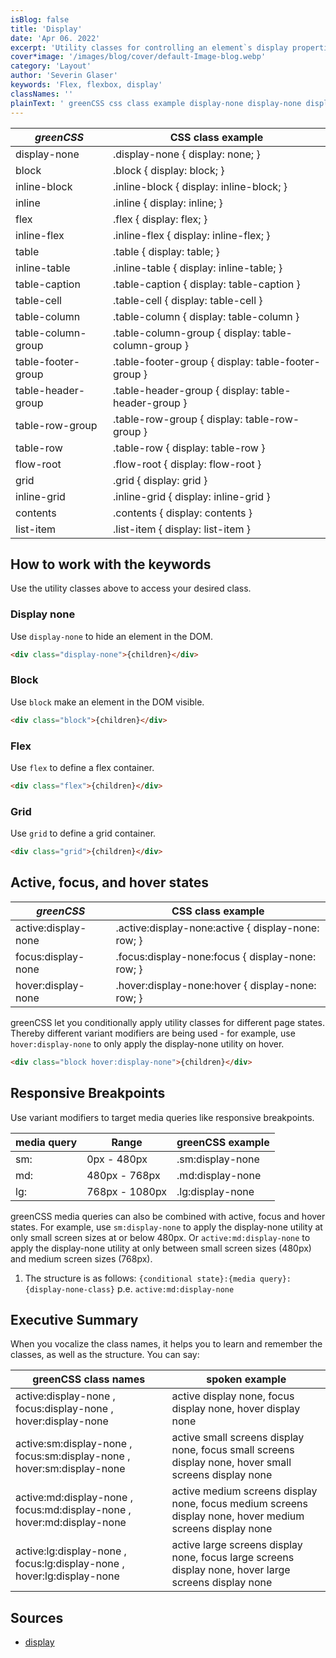```yaml
---
isBlog: false
title: 'Display'
date: 'Apr 06. 2022'
excerpt: 'Utility classes for controlling an element`s display properties.'
cover*image: '/images/blog/cover/default-Image-blog.webp'
category: 'Layout'
author: 'Severin Glaser'
keywords: 'Flex, flexbox, display'
classNames: ''
plainText: ' greenCSS css class example display-none display-none display: none; block block display: block; inline-block inline-block display: inline-block; inline inline display: inline; flex flex display: flex; inline-flex inline-flex display: inline-flex; table table display: table; inline-table inline-table display: inline-table; table-caption table-caption display: table-caption table-cell table-cell display: table-cell table-column table-column display: table-column table-column-group table-column-group display: table-column-group table-footer-group table-footer-group display: table-footer-group table-header-group table-header-group display: table-header-group table-row-group table-row-group display: table-row-group table-row table-row display: table-row flow-root flow-root display: flow-root grid grid display: grid inline-grid inline-grid display: inline-grid contents contents display: contents list-item list-item display: list-item how to work with the keywords use the utility classes above to access your desired class display none use `display-none` to hide an element in the dom  block use `block` make an element in the dom visible  flex use `flex` to define a flex container  grid use `grid` to define a grid container  active focus and hover states greenCSS css class example active:display-none active :display-none:active display-none: row; focus:display-none focus :display-none:focus display-none: row; hover:display-none hover :display-none:hover display-none: row; greenCSS let you conditionally apply utility classes for different page states thereby different variant modifiers are being used for example use `hover:display-none` to only apply the display-none utility on hover  responsive breakpoints use variant modifiers to target media queries like responsive breakpoints media query range greenCSS example sm: 0px 480px sm:display-none md: 480px 768px md:display-none lg: 768px 1080px lg:display-none greenCSS media queries can also be combined with active focus and hover states for example use `sm:display-none` to apply the display-none utility at only small screen sizes at or below 480px or `active:md:display-none` to apply the display-none utility at only between small screen sizes 480px and medium screen sizes 768px 1 the structure is as follows: ` conditional state : media query : display-none-class ` p e `active:md:display-none` executive summary when you vocalize the class names it helps you to learn and remember the classes as well as the structure you can say: greenCSS class names spoken example active:display-none focus:display-none hover:display-none active display none focus display none hover display none active:sm:display-none focus:sm:display-none hover:sm:display-none active small screens display none focus small screens display none hover small screens display none active:md:display-none focus:md:display-none hover:md:display-none active medium screens display none focus medium screens display none hover medium screens display none active:lg:display-none focus:lg:display-none hover:lg:display-none active large screens display none focus large screens display none hover large screens display none sources display https: developer mozilla org en-us docs web css display '
---
```


| _greenCSS_          | CSS class example                                   |
| ------------------ | --------------------------------------------------- |
| display-none       | .display-none { display: none; }                    |
| block              | .block { display: block; }                          |
| inline-block       | .inline-block { display: inline-block; }            |
| inline             | .inline { display: inline; }                        |
| flex               | .flex { display: flex; }                            |
| inline-flex        | .inline-flex { display: inline-flex; }              |
| table              | .table { display: table; }                          |
| inline-table       | .inline-table { display: inline-table; }            |
| table-caption      | .table-caption { display: table-caption }           |
| table-cell         | .table-cell { display: table-cell }                 |
| table-column       | .table-column { display: table-column }             |
| table-column-group | .table-column-group { display: table-column-group } |
| table-footer-group | .table-footer-group { display: table-footer-group } |
| table-header-group | .table-header-group { display: table-header-group } |
| table-row-group    | .table-row-group { display: table-row-group }       |
| table-row          | .table-row { display: table-row }                   |
| flow-root          | .flow-root { display: flow-root }                   |
| grid               | .grid { display: grid }                             |
| inline-grid        | .inline-grid { display: inline-grid }               |
| contents           | .contents { display: contents }                     |
| list-item          | .list-item { display: list-item }                   |

## How to work with the keywords

Use the utility classes above to access your desired class.

### Display none

Use `display-none` to hide an element in the DOM.

```html
<div class="display-none">{children}</div>
```

### Block

Use `block` make an element in the DOM visible.

```html
<div class="block">{children}</div>
```

### Flex

Use `flex` to define a flex container.

```html
<div class="flex">{children}</div>
```

### Grid

Use `grid` to define a grid container.

```html
<div class="grid">{children}</div>
```

## Active, focus, and hover states

| _greenCSS_           | CSS class example                                   |
| ------------------- | --------------------------------------------------- |
| active:display-none | .active\:display-none:active { display-none: row; } |
| focus:display-none  | .focus\:display-none:focus { display-none: row; }   |
| hover:display-none  | .hover\:display-none:hover { display-none: row; }   |

greenCSS let you conditionally apply utility classes for different page states. Thereby different variant modifiers are being used - for example, use `hover:display-none` to only apply the display-none utility on hover.

```html
<div class="block hover:display-none">{children}</div>
```

## Responsive Breakpoints

Use variant modifiers to target media queries like responsive breakpoints.

| media query | Range          | greenCSS example  |
| ----------- | -------------- | ---------------- |
| sm:         | 0px - 480px    | .sm:display-none |
| md:         | 480px - 768px  | .md:display-none |
| lg:         | 768px - 1080px | .lg:display-none |

greenCSS media queries can also be combined with active, focus and hover states. For example, use `sm:display-none` to apply the display-none utility at only small screen sizes at or below 480px. Or `active:md:display-none` to apply the display-none utility at only between small screen sizes (480px) and medium screen sizes (768px).

1. The structure is as follows: `{conditional state}:{media query}:{display-none-class}` p.e. `active:md:display-none`

## Executive Summary

When you vocalize the class names, it helps you to learn and remember the classes, as well as the structure. You can say:

| greenCSS class names                                                    | spoken example                                                                                           |
| ---------------------------------------------------------------------- | -------------------------------------------------------------------------------------------------------- |
| active:display-none , focus:display-none , hover:display-none          | active display none, focus display none, hover display none                                              |
| active:sm:display-none , focus:sm:display-none , hover:sm:display-none | active small screens display none, focus small screens display none, hover small screens display none    |
| active:md:display-none , focus:md:display-none , hover:md:display-none | active medium screens display none, focus medium screens display none, hover medium screens display none |
| active:lg:display-none , focus:lg:display-none , hover:lg:display-none | active large screens display none, focus large screens display none, hover large screens display none    |

## Sources

- [display](https://developer.mozilla.org/en-US/docs/Web/CSS/display)
